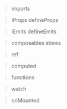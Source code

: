 > imports

> IProps
> defineProps

> IEmits
> defineEmits

> composables
> stores

> ref

> computed

> functions

> watch

> onMounted
